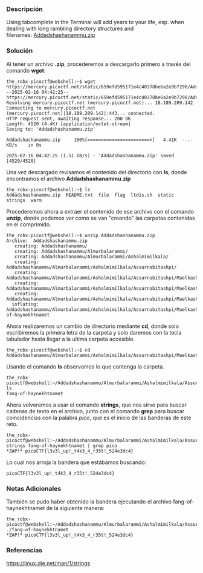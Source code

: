 ### Descripción
Using tabcomplete in the Terminal will add years to your life, esp. when dealing with long rambling directory structures and filenames: [Addadshashanammu.zip](https://mercury.picoctf.net/static/659efd595171e4c40378be6a2e9b7298/Addadshashanammu.zip)
### Solución
Al tener un archivo **.zip**, procederemos a descargarlo primero a través del comando **wget**:

```shell
the_robx-picoctf@webshell:~$ wget https://mercury.picoctf.net/static/659efd595171e4c40378be6a2e9b7298/Addadshashanammu.zip
--2025-02-16 04:42:25--  https://mercury.picoctf.net/static/659efd595171e4c40378be6a2e9b7298/Addadshashanammu.zip
Resolving mercury.picoctf.net (mercury.picoctf.net)... 18.189.209.142
Connecting to mercury.picoctf.net (mercury.picoctf.net)|18.189.209.142|:443... connected.
HTTP request sent, awaiting response... 200 OK
Length: 4520 (4.4K) [application/octet-stream]
Saving to: 'Addadshashanammu.zip'

Addadshashanammu.zip     100%[=======================>]   4.41K  --.-KB/s    in 0s 

2025-02-16 04:42:25 (1.51 GB/s) - 'Addadshashanammu.zip' saved [4520/4520]
```

Una vez descargado revisamos el contenido del directorio con **ls**, donde encontramos el archivo **Addadshashanammu.zip**

```shell
the_robx-picoctf@webshell:~$ ls
Addadshashanammu.zip  README.txt  file  flag  ltdis.sh  static  strings  warm
```

Procederemos ahora a extraer el contenido de ese archivo con el comando **unzip**, donde podemos ver como se van "creando" las carpetas contenidas en el comprimido.

```shell
the_robx-picoctf@webshell:~$ unzip Addadshashanammu.zip 
Archive:  Addadshashanammu.zip
   creating: Addadshashanammu/
   creating: Addadshashanammu/Almurbalarammi/
   creating: Addadshashanammu/Almurbalarammi/Ashalmimilkala/
   creating: Addadshashanammu/Almurbalarammi/Ashalmimilkala/Assurnabitashpi/
   creating: Addadshashanammu/Almurbalarammi/Ashalmimilkala/Assurnabitashpi/Maelkashishi/
   creating: Addadshashanammu/Almurbalarammi/Ashalmimilkala/Assurnabitashpi/Maelkashishi/Onnissiralis/
   creating: Addadshashanammu/Almurbalarammi/Ashalmimilkala/Assurnabitashpi/Maelkashishi/Onnissiralis/Ularradallaku/
  inflating: Addadshashanammu/Almurbalarammi/Ashalmimilkala/Assurnabitashpi/Maelkashishi/Onnissiralis/Ularradallaku/fang-of-haynekhtnamet
```

Ahora realizaremos un cambio de directorio mediante **cd**, donde solo escribiremos la primera letra de la carpeta y solo daremos con la tecla tabulador hasta llegar a la ultima carpeta accesible.

```shell
the_robx-picoctf@webshell:~$ cd Addadshashanammu/Almurbalarammi/Ashalmimilkala/Assurnabitashpi/Maelkashishi/Onnissiralis/Ularradallaku/
```

Usando el comando **ls** observamos lo que contenga la carpeta.

```shell
the_robx-picoctf@webshell:~/Addadshashanammu/Almurbalarammi/Ashalmimilkala/Assurnabitashpi/Maelkashishi/Onnissiralis/Ularradallaku$ ls
fang-of-haynekhtnamet
```

Ahora volveremos a usar el comando **strings**, que nos sirve para buscar cadenas de texto en el archivo, junto con el comando **grep** para buscar coincidencias con la palabra *pico*, que es el inicio de las banderas de este reto.

```shell
the_robx-picoctf@webshell:~/Addadshashanammu/Almurbalarammi/Ashalmimilkala/Assurnabitashpi/Maelkashishi/Onnissiralis/Ularradallaku$ strings fang-of-haynekhtnamet | grep pico
*ZAP!* picoCTF{l3v3l_up!_t4k3_4_r35t!_524e3dc4}
```

Lo cual nos arroja la bandera que estábamos buscando:

```
picoCTF{l3v3l_up!_t4k3_4_r35t!_524e3dc4}
```
### Notas Adicionales
También se pudo haber obtenido la bandera ejecutando el archivo fang-of-haynekhtnamet de la siguiente manera:

```shell
the_robx-picoctf@webshell:~/Addadshashanammu/Almurbalarammi/Ashalmimilkala/Assurnabitashpi/Maelkashishi/Onnissiralis/Ularradallaku$ ./fang-of-haynekhtnamet
*ZAP!* picoCTF{l3v3l_up!_t4k3_4_r35t!_524e3dc4}
```
### Referencias
https://linux.die.net/man/1/strings